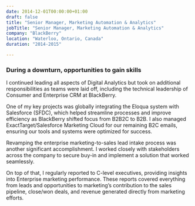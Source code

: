 ```yaml
---
date: 2014-12-01T00:00:00+01:00
draft: false
title: "Senior Manager, Marketing Automation & Analytics"
jobTitle: "Senior Manager, Marketing Automation & Analytics"
company: "BlackBerry"
location: "Waterloo, Ontario, Canada"
duration: "2014-2015"

---
```

### During a downturn, opportunities to gain skills

I continued leading all aspects of Digital Analytics but took on additional responsibilities as teams were laid off, including the technical leadership of Consumer and Enterprise CRM at BlackBerry.

One of my key projects was globally integrating the Eloqua system with Salesforce (SFDC), which helped streamline processes and improve efficiency as BlackBerry shifted focus from B2B2C to B2B. I also managed ExactTarget/Salesforce Marketing Cloud for our remaining B2C emails, ensuring our tools and systems were optimized for success.

Revamping the enterprise marketing-to-sales lead intake process was another significant accomplishment. I worked closely with stakeholders across the company to secure buy-in and implement a solution that worked seamlessly.

On top of that, I regularly reported to C-level executives, providing insights into Enterprise marketing performance. These reports covered everything from leads and opportunities to marketing’s contribution to the sales pipeline, close/won deals, and revenue generated directly from marketing efforts.
